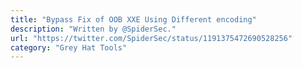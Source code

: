 ```yaml
---
title: "Bypass Fix of OOB XXE Using Different encoding"
description: "Written by @SpiderSec."
url: "https://twitter.com/SpiderSec/status/1191375472690528256"
category: "Grey Hat Tools"
---
```

